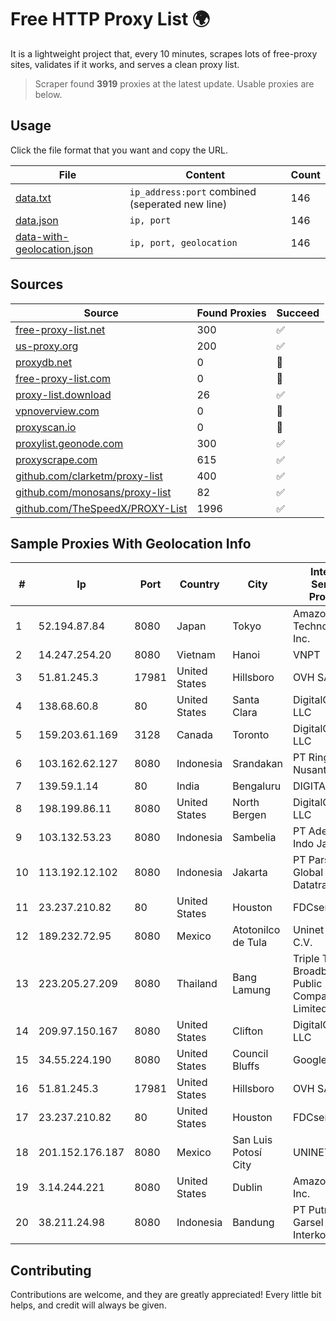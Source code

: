 
# Free HTTP Proxy List 🌍

It is a lightweight project that, every 10 minutes, scrapes lots of free-proxy sites, validates if it works, and serves a clean proxy list.


> Scraper found **3919** proxies at the latest update. Usable proxies are below.

## Usage

Click the file format that you want and copy the URL.


|File|Content|Count|
|----|-------|-----|
|[data.txt](https://raw.githubusercontent.com/themiralay/Proxy-List-World/master/data.txt)|`ip_address:port` combined (seperated new line)|146|
|[data.json](https://raw.githubusercontent.com/themiralay/Proxy-List-World/master/data.json)|`ip, port`|146|
|[data-with-geolocation.json](https://raw.githubusercontent.com/themiralay/Proxy-List-World/master/data-with-geolocation.json)|`ip, port, geolocation`|146|

## Sources

|Source|Found Proxies|Succeed|
|------|-------------|-------|
|[free-proxy-list.net](https://free-proxy-list.net)|300|✅|
|[us-proxy.org](https://www.us-proxy.org)|200|✅|
|[proxydb.net](http://proxydb.net)|0|🚫|
|[free-proxy-list.com](https://free-proxy-list.com/?page=&port=&type%5B%5D=http&type%5B%5D=https&up_time=0&search=Search)|0|🚫|
|[proxy-list.download](https://www.proxy-list.download/HTTP)|26|✅|
|[vpnoverview.com](https://vpnoverview.com/privacy/anonymous-browsing/free-proxy-servers)|0|🚫|
|[proxyscan.io](https://www.proxyscan.io)|0|🚫|
|[proxylist.geonode.com](https://proxylist.geonode.com/api/proxy-list?limit=300&page=1&sort_by=lastChecked&sort_type=desc&protocols=http,https)|300|✅|
|[proxyscrape.com](https://api.proxyscrape.com/v2/?request=displayproxies&protocol=http&timeout=10000&country=all&ssl=all&anonymity=all)|615|✅|
|[github.com/clarketm/proxy-list](https://raw.githubusercontent.com/clarketm/proxy-list/master/proxy-list-raw.txt)|400|✅|
|[github.com/monosans/proxy-list](https://raw.githubusercontent.com/monosans/proxy-list/main/proxies/http.txt)|82|✅|
|[github.com/TheSpeedX/PROXY-List](https://raw.githubusercontent.com/TheSpeedX/PROXY-List/master/http.txt)|1996|✅|


## Sample Proxies With Geolocation Info

|#|Ip|Port|Country|City|Internet Service Provider|
|-|--|----|-------|----|-------------------------|
|1|52.194.87.84|8080|Japan|Tokyo|Amazon Technologies Inc.|
|2|14.247.254.20|8080|Vietnam|Hanoi|VNPT|
|3|51.81.245.3|17981|United States|Hillsboro|OVH SAS|
|4|138.68.60.8|80|United States|Santa Clara|DigitalOcean, LLC|
|5|159.203.61.169|3128|Canada|Toronto|DigitalOcean, LLC|
|6|103.162.62.127|8080|Indonesia|Srandakan|PT Ring Media Nusantara|
|7|139.59.1.14|80|India|Bengaluru|DIGITALOCEAN|
|8|198.199.86.11|8080|United States|North Bergen|DigitalOcean, LLC|
|9|103.132.53.23|8080|Indonesia|Sambelia|PT Adeaksa Indo Jayatama|
|10|113.192.12.102|8080|Indonesia|Jakarta|PT Parsaoran Global Datatrans|
|11|23.237.210.82|80|United States|Houston|FDCservers.net|
|12|189.232.72.95|8080|Mexico|Atotonilco de Tula|Uninet S.A. de C.V.|
|13|223.205.27.209|8080|Thailand|Bang Lamung|Triple T Broadband Public Company Limited|
|14|209.97.150.167|8080|United States|Clifton|DigitalOcean, LLC|
|15|34.55.224.190|8080|United States|Council Bluffs|Google LLC|
|16|51.81.245.3|17981|United States|Hillsboro|OVH SAS|
|17|23.237.210.82|80|United States|Houston|FDCservers.net|
|18|201.152.176.187|8080|Mexico|San Luis Potosí City|UNINET|
|19|3.14.244.221|8080|United States|Dublin|Amazon.com, Inc.|
|20|38.211.24.98|8080|Indonesia|Bandung|PT Putra Garsel Interkoneksi|



## Contributing

Contributions are welcome, and they are greatly appreciated! Every
little bit helps, and credit will always be given.

